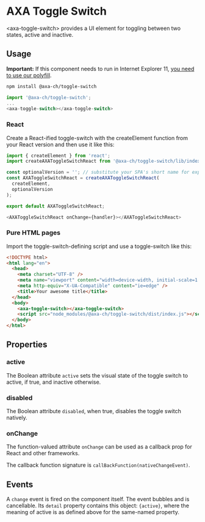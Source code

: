 # AXA Toggle Switch

&lt;axa-toggle-switch&gt; provides a UI element for toggling between two states, active and inactive.

## Usage

**Important:** If this component needs to run in Internet Explorer 11, [you need to use our polyfill](https://github.com/axa-ch/patterns-library/tree/develop/src/components/05-utils/polyfill).

```bash
npm install @axa-ch/toggle-switch
```

```js
import '@axa-ch/toggle-switch';
...
<axa-toggle-switch></axa-toggle-switch>
```

### React

Create a React-ified toggle-switch with the createElement function from your React version and then use it like this:

```js
import { createElement } from 'react';
import createAXAToggleSwitchReact from '@axa-ch/toggle-switch/lib/index.react';

const optionalVersion = ''; // substitute your SPA's short name for explicit versioning
const AXAToggleSwitchReact = createAXAToggleSwitchReact(
  createElement,
  optionalVersion
);

export default AXAToggleSwitchReact;
```

```js
<AXAToggleSwitchReact onChange={handler}></AXAToggleSwitchReact>
```

### Pure HTML pages

Import the toggle-switch-defining script and use a toggle-switch like this:

```html
<!DOCTYPE html>
<html lang="en">
  <head>
    <meta charset="UTF-8" />
    <meta name="viewport" content="width=device-width, initial-scale=1.0" />
    <meta http-equiv="X-UA-Compatible" content="ie=edge" />
    <title>Your awesome title</title>
  </head>
  <body>
    <axa-toggle-switch></axa-toggle-switch>
    <script src="node_modules/@axa-ch/toggle-switch/dist/index.js"></script>
  </body>
</html>
```

## Properties

### active

The Boolean attribute `active` sets the visual state of the toggle switch to active, if true, and inactive otherwise.

### disabled

The Boolean attribute `disabled`, when true, disables the toggle switch natively.

### onChange

The function-valued attribute `onChange` can be used as a callback prop for React and other frameworks.

The callback function signature is `callBackFunction(nativeChangeEvent)`.

## Events

A `change` event is fired on the component itself. The event bubbles and is cancellable. Its `detail` property contains
this object: `{active}`, where the meaning of active is as defined above for the same-named property.
